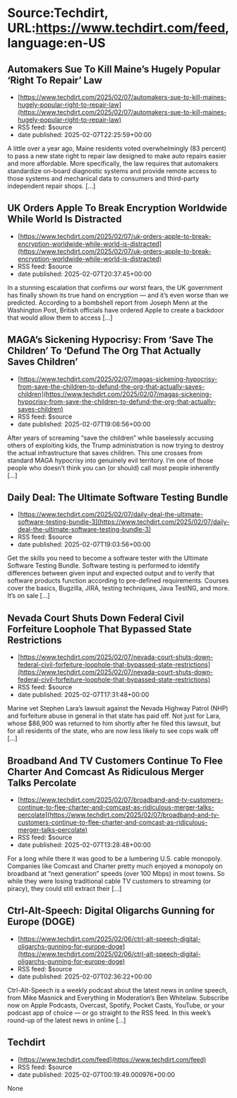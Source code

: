# Source:Techdirt, URL:https://www.techdirt.com/feed, language:en-US

## Automakers Sue To Kill Maine’s Hugely Popular ‘Right To Repair’ Law
 - [https://www.techdirt.com/2025/02/07/automakers-sue-to-kill-maines-hugely-popular-right-to-repair-law](https://www.techdirt.com/2025/02/07/automakers-sue-to-kill-maines-hugely-popular-right-to-repair-law)
 - RSS feed: $source
 - date published: 2025-02-07T22:25:59+00:00

A little over a year ago, Maine residents voted overwhelmingly (83 percent) to&#160;pass a new state right to repair law&#160;designed to make auto repairs easier and more affordable. More specifically, the law requires that automakers standardize on-board diagnostic systems and provide remote access to those systems and mechanical data&#160;to consumers and third-party independent repair shops. [&#8230;]

## UK Orders Apple To Break Encryption Worldwide While World Is Distracted
 - [https://www.techdirt.com/2025/02/07/uk-orders-apple-to-break-encryption-worldwide-while-world-is-distracted](https://www.techdirt.com/2025/02/07/uk-orders-apple-to-break-encryption-worldwide-while-world-is-distracted)
 - RSS feed: $source
 - date published: 2025-02-07T20:37:45+00:00

In a stunning escalation that confirms our worst fears, the UK government has finally shown its true hand on encryption — and it&#8217;s even worse than we predicted. According to a bombshell report from Joseph Menn at the Washington Post, British officials have ordered Apple to create a backdoor that would allow them to access [&#8230;]

## MAGA’s Sickening Hypocrisy: From ‘Save The Children’ To ‘Defund The Org That Actually Saves Children’
 - [https://www.techdirt.com/2025/02/07/magas-sickening-hypocrisy-from-save-the-children-to-defund-the-org-that-actually-saves-children](https://www.techdirt.com/2025/02/07/magas-sickening-hypocrisy-from-save-the-children-to-defund-the-org-that-actually-saves-children)
 - RSS feed: $source
 - date published: 2025-02-07T19:08:56+00:00

After years of screaming &#8220;save the children&#8221; while baselessly accusing others of exploiting kids, the Trump administration is now trying to destroy the actual infrastructure that saves children. This one crosses from standard MAGA hypocrisy into genuinely evil territory. I’m one of those people who doesn’t think you can (or should) call most people inherently [&#8230;]

## Daily Deal: The Ultimate Software Testing Bundle
 - [https://www.techdirt.com/2025/02/07/daily-deal-the-ultimate-software-testing-bundle-3](https://www.techdirt.com/2025/02/07/daily-deal-the-ultimate-software-testing-bundle-3)
 - RSS feed: $source
 - date published: 2025-02-07T19:03:56+00:00

Get the skills you need to become a software tester with the Ultimate Software Testing Bundle. Software testing is performed to identify differences between given input and expected output and to verify that software products function according to pre-defined requirements. Courses cover the basics, Bugzilla, JIRA, testing techniques, Java TestNG, and more. It&#8217;s on sale [&#8230;]

## Nevada Court Shuts Down Federal Civil Forfeiture Loophole That Bypassed State Restrictions
 - [https://www.techdirt.com/2025/02/07/nevada-court-shuts-down-federal-civil-forfeiture-loophole-that-bypassed-state-restrictions](https://www.techdirt.com/2025/02/07/nevada-court-shuts-down-federal-civil-forfeiture-loophole-that-bypassed-state-restrictions)
 - RSS feed: $source
 - date published: 2025-02-07T17:31:48+00:00

Marine vet Stephen Lara&#8217;s lawsuit against the Nevada Highway Patrol (NHP) and forfeiture abuse in general in that state has paid off. Not just for Lara, whose $86,900 was returned to him shortly after he filed this lawsuit, but for all residents of the state, who are now less likely to see cops walk off [&#8230;]

## Broadband And TV Customers Continue To Flee Charter And Comcast As Ridiculous Merger Talks Percolate
 - [https://www.techdirt.com/2025/02/07/broadband-and-tv-customers-continue-to-flee-charter-and-comcast-as-ridiculous-merger-talks-percolate](https://www.techdirt.com/2025/02/07/broadband-and-tv-customers-continue-to-flee-charter-and-comcast-as-ridiculous-merger-talks-percolate)
 - RSS feed: $source
 - date published: 2025-02-07T13:28:48+00:00

For a long while there it was good to be a lumbering U.S. cable monopoly. Companies like Comcast and Charter pretty much enjoyed a monopoly on broadband at &#8220;next generation&#8221; speeds (over 100 Mbps) in most towns. So while they were losing traditional cable TV customers to streaming (or piracy), they could still extract their [&#8230;]

## Ctrl-Alt-Speech: Digital Oligarchs Gunning for Europe (DOGE)
 - [https://www.techdirt.com/2025/02/06/ctrl-alt-speech-digital-oligarchs-gunning-for-europe-doge](https://www.techdirt.com/2025/02/06/ctrl-alt-speech-digital-oligarchs-gunning-for-europe-doge)
 - RSS feed: $source
 - date published: 2025-02-07T02:36:22+00:00

Ctrl-Alt-Speech is a weekly podcast about the latest news in online speech, from Mike Masnick and Everything in Moderation&#8216;s Ben Whitelaw. Subscribe now on Apple Podcasts, Overcast, Spotify, Pocket Casts, YouTube, or your podcast app of choice — or go straight to the RSS feed. In this week&#8217;s round-up of the latest news in online [&#8230;]

## Techdirt
 - [https://www.techdirt.com/feed](https://www.techdirt.com/feed)
 - RSS feed: $source
 - date published: 2025-02-07T00:19:49.000976+00:00

None

